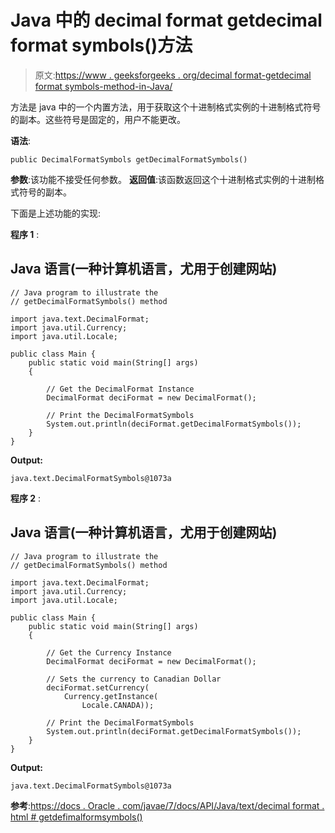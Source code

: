 # Java 中的 decimal format getdecimal format symbols()方法

> 原文:[https://www . geeksforgeeks . org/decimal format-getdecimal format symbols-method-in-Java/](https://www.geeksforgeeks.org/decimalformat-getdecimalformatsymbols-method-in-java/)

方法是 java 中的一个内置方法，用于获取这个十进制格式实例的十进制格式符号的副本。这些符号是固定的，用户不能更改。

**语法**:

```
public DecimalFormatSymbols getDecimalFormatSymbols()
```

**参数**:该功能不接受任何参数。
**返回值**:该函数返回这个十进制格式实例的十进制格式符号的副本。

下面是上述功能的实现:

**程序 1** :

## Java 语言(一种计算机语言，尤用于创建网站)

```
// Java program to illustrate the
// getDecimalFormatSymbols() method

import java.text.DecimalFormat;
import java.util.Currency;
import java.util.Locale;

public class Main {
    public static void main(String[] args)
    {

        // Get the DecimalFormat Instance
        DecimalFormat deciFormat = new DecimalFormat();

        // Print the DecimalFormatSymbols
        System.out.println(deciFormat.getDecimalFormatSymbols());
    }
}
```

**Output:** 

```
java.text.DecimalFormatSymbols@1073a
```

**程序 2** :

## Java 语言(一种计算机语言，尤用于创建网站)

```
// Java program to illustrate the
// getDecimalFormatSymbols() method

import java.text.DecimalFormat;
import java.util.Currency;
import java.util.Locale;

public class Main {
    public static void main(String[] args)
    {

        // Get the Currency Instance
        DecimalFormat deciFormat = new DecimalFormat();

        // Sets the currency to Canadian Dollar
        deciFormat.setCurrency(
            Currency.getInstance(
                Locale.CANADA));

        // Print the DecimalFormatSymbols
        System.out.println(deciFormat.getDecimalFormatSymbols());
    }
}
```

**Output:** 

```
java.text.DecimalFormatSymbols@1073a
```

**参考**:[https://docs . Oracle . com/javae/7/docs/API/Java/text/decimal format . html # getdefimalformsymbols()](https://docs.oracle.com/javase/7/docs/api/java/text/DecimalFormat.html#getDecimalFormatSymbols())